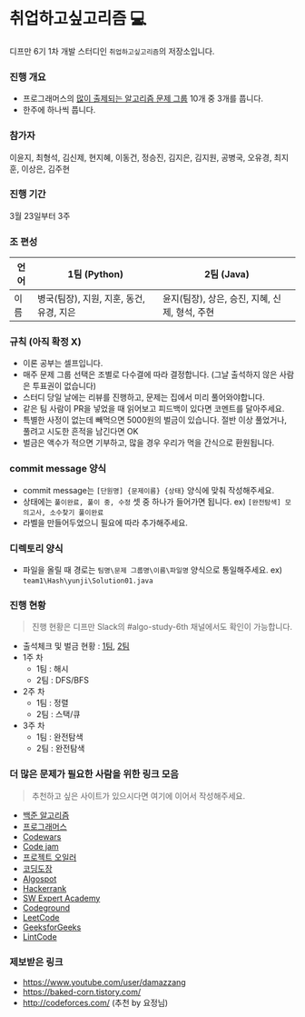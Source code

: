 취업하고싶고리즘 :computer:
===========================

디프만 6기 1차 개발 스터디인 `취업하고싶고리즘`의 저장소입니다.

### 진행 개요

-	프로그래머스의 [많이 출제되는 알고리즘 문제 그룹](https://programmers.co.kr/learn/challenges) 10개 중 3개를 풉니다.
-	한주에 하나씩 풉니다.

### 참가자

이윤지, 최형석, 김신제, 현지혜, 이동건, 정승진, 김지은, 김지원, 공병국, 오유경, 최지훈, 이상은, 김주현

### 진행 기간

3월 23일부터 3주

### 조 편성

| 언어 | 1팀 (Python)           | 2팀 (Java)                   |
|------|------------------------|------------------------------|
| 이름 | 병국(팀장), 지원, 지훈, 동건, 유경, 지은 | 윤지(팀장), 상은, 승진, 지혜, 신제, 형석, 주현 |

### 규칙 (아직 확정 X)

-	이론 공부는 셀프입니다.
-	매주 문제 그룹 선택은 조별로 다수결에 따라 결정합니다. (그날 출석하지 않은 사람은 투표권이 없습니다)
-	스터디 당일 날에는 리뷰를 진행하고, 문제는 집에서 미리 풀어와야합니다.
-	같은 팀 사람이 PR을 넣었을 때 읽어보고 피드백이 있다면 코멘트를 달아주세요.
-	특별한 사정이 없는데 빼먹으면 5000원의 벌금이 있습니다. 절반 이상 풀었거나, 풀려고 시도한 흔적을 남긴다면 OK
-	벌금은 액수가 적으면 기부하고, 많을 경우 우리가 먹을 간식으로 환원됩니다.

### commit message 양식

-	commit message는 `[단원명] {문제이름} {상태}` 양식에 맞춰 작성해주세요.
-	상태에는 `풀이완료, 풀이 중, 수정` 셋 중 하나가 들어가면 됩니다. ex) `[완전탐색] 모의고사, 소수찾기 풀이완료`
-   라벨을 만들어두었으니 필요에 따라 추가해주세요.

### 디렉토리 양식
- 파일을 올릴 때 경로는 `팀명\문제 그룹명\이름\파일명` 양식으로 통일해주세요. ex) `team1\Hash\yunji\Solution01.java`

### 진행 현황

> 진행 현황은 디프만 Slack의 #algo-study-6th 채널에서도 확인이 가능합니다.
- 출석체크 및 벌금 현황 : [1팀](https://github.com/depromeet/algorithm-6th/blob/master/team1-status.md), [2팀](https://github.com/depromeet/algorithm-6th/blob/master/team2-status.md)
- 1주 차
  - 1팀 : 해시
  - 2팀 : DFS/BFS
- 2주 차
  - 1팀 : 정렬
  - 2팀 : 스택/큐
- 3주 차
  - 1팀 : 완전탐색
  - 2팀 : 완전탐색

### 더 많은 문제가 필요한 사람을 위한 링크 모음

> 추천하고 싶은 사이트가 있으시다면 여기에 이어서 작성해주세요.

-	[백준 알고리즘](https://www.acmicpc.net/)
-	[프로그래머스](https://programmers.co.kr/)
-	[Codewars](https://www.codewars.com/)
-	[Code jam](https://code.google.com/codejam/)
-	[프로젝트 오일러](http://euler.synap.co.kr/prob_list.php)
-	[코딩도장](http://codingdojang.com/)
-	[Algospot](https://algospot.com/judge/problem/list/)
-	[Hackerrank](https://www.hackerrank.com/)
-	[SW Expert Academy](https://swexpertacademy.com/main/main.do)
-	[Codeground](https://www.codeground.org/)
-	[LeetCode](https://leetcode.com/)
-	[GeeksforGeeks](https://www.geeksforgeeks.org/)
-	[LintCode](https://www.lintcode.com/)

### 제보받은 링크
- https://www.youtube.com/user/damazzang
- https://baked-corn.tistory.com/
- http://codeforces.com/ (추천 by 요정님)
